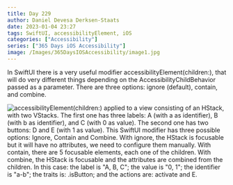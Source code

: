 ```yaml
---
title: Day 229
author: Daniel Devesa Derksen-Staats
date: 2023-01-04 23:27
tags: SwiftUI, accessibilityElement, iOS
categories: ["Accessibility"]
series: ["365 Days iOS Accessibility"]
image: /Images/365DaysIOSAccessibility/image1.jpg
---
```


In SwiftUI there is a very useful modifier accessibilityElement(children:), that will do very different things depending on the AccessibilityChildBehavior passed as a parameter. There are three options: ignore (default), contain, and combine.

![accessibilityElement(children:) applied to a view consisting of an HStack, with two VStacks. The first one has three labels: A (with a as identifier), B (with b as identifier), and C (with 0 as value). The second one has two buttons: D and E (with 1 as value). This SwiftUI modifier has three possible options: Ignore, Contain and Combine. With ignore, the HStack is focusable but it will have no attributes, we need to configure them manually. With contain, there are 5 focusable elements, each one of the children. With combine, the HStack is focusable and the attributes are combined from the children. In this case: the label is "A, B, C"; the value is "0, 1"; the identifier is "a-b"; the traits is: .isButton; and the actions are: activate and E.](/Images/365DaysIOSAccessibility/image1.jpg)

